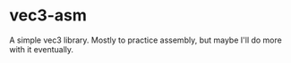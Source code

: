 # vec3-asm

A simple vec3 library. Mostly to practice assembly, but maybe I'll do more with it eventually.
